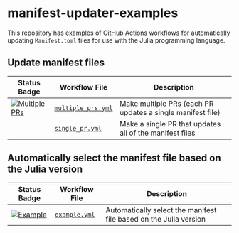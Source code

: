 # manifest-updater-examples

This repository has examples of GitHub Actions workflows for automatically
updating `Manifest.toml` files for use with the Julia programming language.

## Update manifest files

| Status Badge                                          | Workflow File                                            | Description                                                       |
| ----------------------------------------------------- | -------------------------------------------------------- | ----------------------------------------------------------------- |
| [![Multiple PRs][multiple-prs-img]][multiple-prs-url] | [`multiple_prs.yml`](.github/workflows/multiple_prs.yml) | Make multiple PRs (each PR updates a single manifest file)        |
|                                                       | [`single_pr.yml`](.github/workflows/single_pr.yml)       | Make a single PR that updates all of the manifest files           |

[multiple-prs-img]: https://github.com/julia-actions/manifest-updater-examples/actions/workflows/multiple_prs.yml/badge.svg "Multiple PRs"
[multiple-prs-url]: https://github.com/julia-actions/manifest-updater-examples/actions/workflows/multiple_prs.yml

## Automatically select the manifest file based on the Julia version

| Status Badge                                          | Workflow File                                            | Description                                                       |
| ----------------------------------------------------- | -------------------------------------------------------- | ----------------------------------------------------------------- |
| [![Example][example-img]][example-url]                | [`example.yml`](.github/workflows/example.yml)           | Automatically select the manifest file based on the Julia version |

[example-img]: https://github.com/julia-actions/manifest-updater-examples/actions/workflows/example.yml/badge.svg "Example"
[example-url]: https://github.com/julia-actions/manifest-updater-examples/actions/workflows/example.yml
